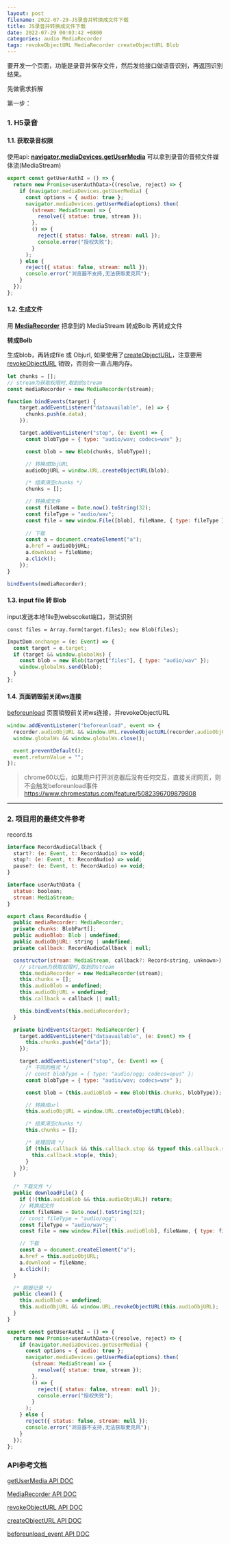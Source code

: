 ```yaml
---
layout: post
filename: 2022-07-29-JS录音并转换成文件下载
title: JS录音并转换成文件下载
date: 2022-07-29 00:03:42 +0800
categories: audio MediaRecorder
tags: revokeObjectURL MediaRecorder createObjectURL Blob
---
```


要开发一个页面，功能是录音并保存文件，然后发给接口做语音识别，再返回识别结果。

先做需求拆解

第一步：

### 1. H5录音

#### 1.1. 获取录音权限

使用api: **[navigator.mediaDevices.getUserMedia][1]** 可以拿到录音的音频文件媒体流(MediaStream)

```javascript
export const getUserAuthI = () => {
  return new Promise<userAuthData>((resolve, reject) => {
    if (navigator.mediaDevices.getUserMedia) {
      const options = { audio: true };
      navigator.mediaDevices.getUserMedia(options).then(
        (stream: MediaStream) => {
          resolve({ statue: true, stream });
        },
        () => {
          reject({ status: false, stream: null });
          console.error("授权失败");
        }
      );
    } else {
      reject({ status: false, stream: null });
      console.error("浏览器不支持,无法获取麦克风");
    }
  });
};
```
#### 1.2. 生成文件

用 **[MediaRecorder][2]** 把拿到的 MediaStream 转成Bolb 再转成文件

**转成Bolb**

生成blob，再转成file 或 Objurl, 如果使用了[createObjectURL][4]，注意要用 [revokeObjectURL][3] 销毁，否则会一直占用内存。

```javascript
let chunks = [];
// stream为获取权限时,取到的stream
const mediaRecorder = new MediaRecorder(stream);

function bindEvents(target) {
    target.addEventListener("dataavailable", (e) => {
      chunks.push(e.data);
    });

    target.addEventListener("stop", (e: Event) => {
      const blobType = { type: "audio/wav; codecs=wav" };

      const blob = new Blob(chunks, blobType));

      // 转换成ObjURL
      audioObjURL = window.URL.createObjectURL(blob);

      /* 结束清空chunks */
      chunks = [];

      // 转换成文件
      const fileName = Date.now().toString(32);
      const fileType = "audio/wav";
      const file = new window.File([blob], fileName, { type: fileType });
  
      // 下载
      const a = document.createElement("a");
      a.href = audioObjURL;
      a.download = fileName;
      a.click();
    });
}

bindEvents(mediaRecorder);
```

#### 1.3. input file 转 Blob

input发送本地file到webscoket端口，测试识别

`const files = Array.form(target.files); new Blob(files);`

```javascript
InputDom.onchange = (e: Event) => {
  const target = e.target;
  if (target && window.globalWs) {
    const blob = new Blob(target["files"], { type: "audio/wav" });
    window.globalWs.send(blob);
  }
};
```

#### 1.4. 页面销毁前关闭ws连接

[beforeunload][5] 页面销毁前关闭ws连接，并revokeObjectURL

```javascript
window.addEventListener("beforeunload", event => {
  recorder.audioObjURL && window.URL.revokeObjectURL(recorder.audioObjURL);
  window.globalWs && window.globalWs.close();

  event.preventDefault();
  event.returnValue = "";
});
```

>chrome60以后，如果用户打开浏览器后没有任何交互，直接关闭网页，则不会触发beforeunload事件 https://www.chromestatus.com/feature/5082396709879808



----

### 2. 项目用的最终文件参考

record.ts

```javascript
interface RecordAudioCallback {
  start?: (e: Event, t: RecordAudio) => void;
  stop?: (e: Event, t: RecordAudio) => void;
  pause?: (e: Event, t: RecordAudio) => void;
}

interface userAuthData {
  statue: boolean;
  stream: MediaStream;
}

export class RecordAudio {
  public mediaRecorder: MediaRecorder;
  private chunks: BlobPart[];
  public audioBlob: Blob | undefined;
  public audioObjURL: string | undefined;
  private callback: RecordAudioCallback | null;

  constructor(stream: MediaStream, callback?: Record<string, unknown>) {
    // stream为获取权限时,取到的stream
    this.mediaRecorder = new MediaRecorder(stream);
    this.chunks = [];
    this.audioBlob = undefined;
    this.audioObjURL = undefined;
    this.callback = callback || null;

    this.bindEvents(this.mediaRecorder);
  }

  private bindEvents(target: MediaRecorder) {
    target.addEventListener("dataavailable", (e: Event) => {
      this.chunks.push(e["data"]);
    });

    target.addEventListener("stop", (e: Event) => {
      /* 不同的格式 */
      // const blobType = { type: "audio/ogg; codecs=opus" };
      const blobType = { type: "audio/wav; codecs=wav" };

      const blob = (this.audioBlob = new Blob(this.chunks, blobType));

      // 转换成url
      this.audioObjURL = window.URL.createObjectURL(blob);

      /* 结束清空chunks */
      this.chunks = [];

      /* 处理回调 */
      if (this.callback && this.callback.stop && typeof this.callback.stop == "function") {
        this.callback.stop(e, this);
      }
    });
  }

  /* 下载文件 */
  public downloadFile() {
    if (!(this.audioBlob && this.audioObjURL)) return;
    // 转换成文件
    const fileName = Date.now().toString(32);
    // const fileType = "audio/ogg";
    const fileType = "audio/wav";
    const file = new window.File([this.audioBlob], fileName, { type: fileType });

    // 下载
    const a = document.createElement("a");
    a.href = this.audioObjURL;
    a.download = fileName;
    a.click();
  }

  /* 销毁记录 */
  public clean() {
    this.audioBlob = undefined;
    this.audioObjURL && window.URL.revokeObjectURL(this.audioObjURL);
  }
}

export const getUserAuthI = () => {
  return new Promise<userAuthData>((resolve, reject) => {
    if (navigator.mediaDevices.getUserMedia) {
      const options = { audio: true };
      navigator.mediaDevices.getUserMedia(options).then(
        (stream: MediaStream) => {
          resolve({ statue: true, stream });
        },
        () => {
          reject({ status: false, stream: null });
          console.error("授权失败");
        }
      );
    } else {
      reject({ status: false, stream: null });
      console.error("浏览器不支持,无法获取麦克风");
    }
  });
};
```

### API参考文档

[getUserMedia API DOC](https://developer.mozilla.org/en-US/docs/Web/API/MediaDevices/getUserMedia)

[MediaRecorder API DOC](https://developer.mozilla.org/zh-CN/docs/Web/API/MediaRecorder/MediaRecorder)

[revokeObjectURL API DOC](https://developer.mozilla.org/zh-CN/docs/Web/API/URL/revokeObjectURL)

[createObjectURL API DOC](https://developer.mozilla.org/zh-CN/docs/Web/API/URL/createObjectURL)

[beforeunload_event API DOC](https://developer.mozilla.org/zh-CN/docs/Web/API/Window/beforeunload_event)

[1]: https://developer.mozilla.org/en-US/docs/Web/API/MediaDevices/getUserMedia
[2]: https://developer.mozilla.org/zh-CN/docs/Web/API/MediaRecorder/MediaRecorder
[3]: https://developer.mozilla.org/zh-CN/docs/Web/API/URL/revokeObjectURL
[4]: https://developer.mozilla.org/zh-CN/docs/Web/API/URL/createObjectURL
[5]: https://developer.mozilla.org/zh-CN/docs/Web/API/Window/beforeunload_event
